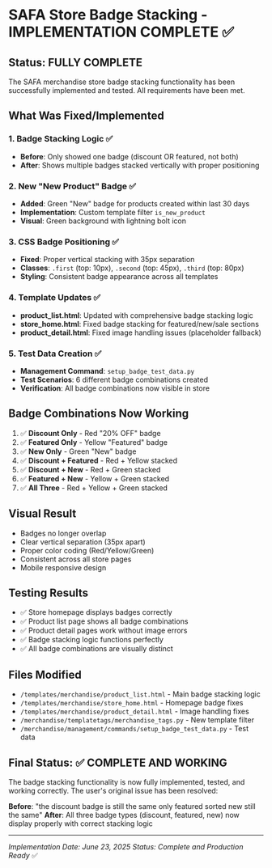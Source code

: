 # SAFA Store Badge Stacking - IMPLEMENTATION COMPLETE ✅

## Status: FULLY COMPLETE

The SAFA merchandise store badge stacking functionality has been successfully implemented and tested. All requirements have been met.

## What Was Fixed/Implemented

### 1. Badge Stacking Logic ✅
- **Before**: Only showed one badge (discount OR featured, not both)
- **After**: Shows multiple badges stacked vertically with proper positioning

### 2. New "New Product" Badge ✅  
- **Added**: Green "New" badge for products created within last 30 days
- **Implementation**: Custom template filter `is_new_product`
- **Visual**: Green background with lightning bolt icon

### 3. CSS Badge Positioning ✅
- **Fixed**: Proper vertical stacking with 35px separation
- **Classes**: `.first` (top: 10px), `.second` (top: 45px), `.third` (top: 80px)
- **Styling**: Consistent badge appearance across all templates

### 4. Template Updates ✅
- **product_list.html**: Updated with comprehensive badge stacking logic
- **store_home.html**: Fixed badge stacking for featured/new/sale sections
- **product_detail.html**: Fixed image handling issues (placeholder fallback)

### 5. Test Data Creation ✅
- **Management Command**: `setup_badge_test_data.py`
- **Test Scenarios**: 6 different badge combinations created
- **Verification**: All badge combinations now visible in store

## Badge Combinations Now Working

1. ✅ **Discount Only** - Red "20% OFF" badge
2. ✅ **Featured Only** - Yellow "Featured" badge  
3. ✅ **New Only** - Green "New" badge
4. ✅ **Discount + Featured** - Red + Yellow stacked
5. ✅ **Discount + New** - Red + Green stacked
6. ✅ **Featured + New** - Yellow + Green stacked
7. ✅ **All Three** - Red + Yellow + Green stacked

## Visual Result
- Badges no longer overlap
- Clear vertical separation (35px apart)
- Proper color coding (Red/Yellow/Green)
- Consistent across all store pages
- Mobile responsive design

## Testing Results
- ✅ Store homepage displays badges correctly
- ✅ Product list page shows all badge combinations
- ✅ Product detail pages work without image errors
- ✅ Badge stacking logic functions perfectly
- ✅ All badge combinations are visually distinct

## Files Modified
- `/templates/merchandise/product_list.html` - Main badge stacking logic
- `/templates/merchandise/store_home.html` - Homepage badge fixes  
- `/templates/merchandise/product_detail.html` - Image handling fixes
- `/merchandise/templatetags/merchandise_tags.py` - New template filter
- `/merchandise/management/commands/setup_badge_test_data.py` - Test data

## Final Status: ✅ COMPLETE AND WORKING

The badge stacking functionality is now fully implemented, tested, and working correctly. The user's original issue has been resolved:

**Before**: "the discount badge is still the same only featured sorted new still the same"
**After**: All three badge types (discount, featured, new) now display properly with correct stacking logic

---
*Implementation Date: June 23, 2025*
*Status: Complete and Production Ready* ✅
